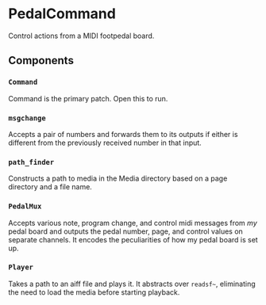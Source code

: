 # PedalCommand

Control actions from a MIDI footpedal board.

## Components

### `Command`

Command is the primary patch. Open this to run.

### `msgchange`

Accepts a pair of numbers and forwards them to its
outputs if either is different from the previously
received number in that input.

### `path_finder`

Constructs a path to media in the Media directory based
on a page directory and a file name.

### `PedalMux`

Accepts various note, program change, and control midi
messages from *my* pedal board and outputs the pedal
number, page, and control values on separate channels.
It encodes the peculiarities of how my pedal board is
set up.

### `Player`

Takes a path to an aiff file and plays it. It abstracts
over `readsf~`, eliminating the need to load the media
before starting playback.

